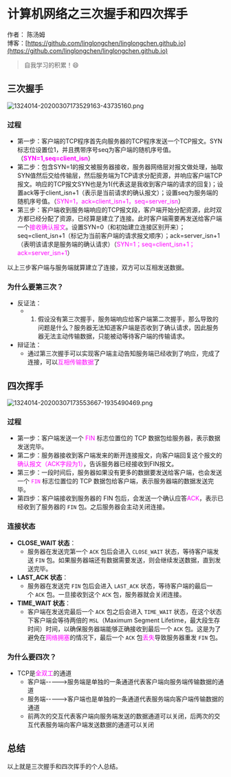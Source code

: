 
# 计算机网络之三次握手和四次挥手

作者： 陈汤姆
<br/>博客：[https://github.com/linglongchen/linglongchen.github.io](https://github.com/linglongchen/linglongchen.github.io)

>自我学习的积累！😄




## 三次握手
![1324014-20200307173529163-43735160.png](https://s2.loli.net/2024/08/19/1eThKoIZlYkGUtV.png)

### 过程

- 第一步：客户端的TCP程序首先向服务器的TCP程序发送一个TCP报文。SYN标志位设置位1，并且携带序号seq为客户端的随机序号值。（**<font color=Magenta>SYN=1,seq=client_isn</font>**）
- 第二步：包含SYN=1的报文被服务器接收，服务器网络层对报文做处理，抽取SYN值然后交给传输层，然后服务端为TCP请求分配资源，并响应客户端TCP报文。响应的TCP报文SYN也是为1(代表这是我收到客户端的请求的回复)；设置ack等于client_isn+1（表示是当前请求的确认报文）；设置seq为服务端的随机序号值。（<font color=Magenta>SYN=1，ack=client_isn+1，seq=server_isn</font>）
- 第三步：客户端收到服务端响应的TCP报文段，客户端开始分配资源，此时双方都已经分配了资源，已经算是建立了连接。此时客户端需要再发送给客户端一个<font color=Magenta>接收确认报文</font>。设置SYN=0（和初始建立连接区别开来）；seq=client_isn+1（标记为当前客户端的请求报文顺序）；ack=server_isn+1（表明该请求是服务端的确认请求）（<font color=Magenta>SYN=1；seq=client_isn+1；ack=server_isn+1</font>）

以上三步客户端与服务端就算建立了连接，双方可以互相发送数据。


### 为什么要第三次？

- 反证法：
	- 1. 假设没有第三次握手，服务端响应给客户端第二次握手，那么导致的问题是什么？服务器无法知道客户端是否收到了确认请求，因此服务器无法主动传输数据，只能被动等待客户端的传输请求。
- 辩证法：
	- 通过第三次握手可以实现客户端主动告知服务端已经收到了响应，完成了连接，可以<font color=Magenta>互相传输数据</font>了


## 四次挥手
![1324014-20200307173553667-1935490469.png](https://s2.loli.net/2024/08/19/8XEOkovtHeUGmwh.png)


### 过程

- 第一步：客户端发送一个 <font color=Magenta>FIN</font> 标志位置位的 TCP 数据包给服务器，表示数据发送完毕。
- 第二步：服务器接收到客户端发来的断开连接报文，向客户端回复这个报文的<font color=Magenta>确认报文（ACK字段为1）</font>，告诉服务器已经接收到FIN报文。
- 第三步：一段时间后，服务器如果没有更多的数据要发送给客户端，也会发送一个 <font color=Magenta>`FIN` </font>标志位置位的 TCP 数据包给客户端，表示服务器端的数据发送完毕。
- 第四步：客户端接收到服务器的 FIN 包后，会发送一个确认应答<font color=Magenta>ACK</font>，表示已经收到了服务器的 `FIN` 包。之后服务器会主动关闭连接。


### 连接状态
-  **CLOSE_WAIT 状态**：
    - 服务器在发送完第一个 `ACK` 包后会进入 `CLOSE_WAIT` 状态，等待客户端发送 `FIN` 包。如果服务器端还有数据需要发送，则会继续发送数据，直到发送完毕。
-  **LAST_ACK 状态**：
    - 服务器在发送完 `FIN` 包后会进入 `LAST_ACK` 状态，等待客户端的最后一个 `ACK` 包。一旦接收到这个 `ACK` 包，服务器就会关闭连接。
-  **TIME_WAIT 状态**：
    - 客户端在发送完最后一个 `ACK` 包之后会进入 `TIME_WAIT` 状态，在这个状态下客户端会等待两倍的 `MSL`（Maximum Segment Lifetime，最大段生存时间）时间，以确保服务器端能够正确接收到最后一个 `ACK` 包。这是为了避免在<font color=Magenta>网络拥塞</font>的情况下，最后一个 `ACK` 包<font color=Magenta>丢失</font>导致服务器重发 `FIN` 包。



### 为什么要四次？
- TCP是<font color=Magenta>全双工</font>的通道
	- 客户端----->服务端是单独的一条通道代表客户端向服务端传输数据的通道
	- 服务端----->客户端也是单独的一条通道代表服务端向客户端传输数据的通道
	- 前两次的交互代表客户端向服务端发送的数据通道可以关闭，后两次的交互代表服务端向客户端发送数据的通道可以关闭

## 总结
以上就是三次握手和四次挥手的个人总结。
